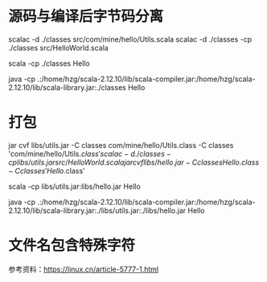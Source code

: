 源码与编译后字节码分离
===================

scalac -d ./classes src/com/mine/hello/Utils.scala
scalac -d ./classes -cp ./classes src/HelloWorld.scala

scala -cp ./classes Hello

java -cp .:/home/hzg/scala-2.12.10/lib/scala-compiler.jar:/home/hzg/scala-2.12.10/lib/scala-library.jar:./classes Hello

打包
===

jar cvf libs/utils.jar -C classes com/mine/hello/Utils.class -C classes 'com/mine/hello/Utils$.class'
scalac -d ./classes -cp libs/utils.jar src/HelloWorld.scala
jar cvf libs/hello.jar -C classes Hello.class -C classes 'Hello$.class'

scala -cp libs/utils.jar:libs/hello.jar Hello

java -cp .:/home/hzg/scala-2.12.10/lib/scala-compiler.jar:/home/hzg/scala-2.12.10/lib/scala-library.jar:./libs/utils.jar:./libs/hello.jar Hello

文件名包含特殊字符
===============
参考资料：https://linux.cn/article-5777-1.html